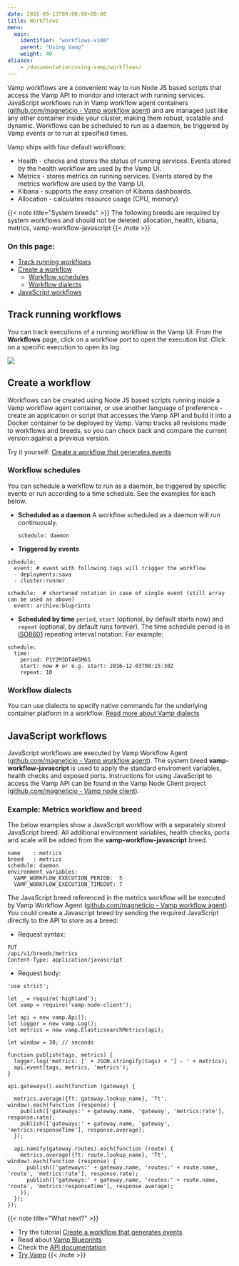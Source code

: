 ```yaml
---
date: 2016-09-13T09:00:00+00:00
title: Workflows
menu:
  main:
    identifier: "workflows-v100"
    parent: "Using Vamp"
    weight: 40
aliases:
    - /documentation/using-vamp/workflows/
---
```


Vamp workflows are a convenient way to run Node JS based scripts that access the Vamp API to monitor and interact with running services. JavaScript workflows run in Vamp workflow agent containers ([github.com/magneticio - Vamp workflow agent](https://github.com/magneticio/vamp-workflow-agent)) and are managed just like any other container inside your cluster, making them robust, scalable and dynamic. Workflows can be scheduled to run as a daemon, be triggered by Vamp events or to run at specified times.

Vamp ships with four default workflows:

* Health  - checks and stores the status of running services. Events stored by the health workflow are used by the Vamp UI.
* Metrics - stores metrics on running services. Events stored by the metrics workflow are used by the Vamp UI.
* Kibana - supports the easy creation of Kibana dashboards.
* Allocation - calculates resource usage (CPU, memory)

{{< note title="System breeds" >}}
The following breeds are required by system workflows and should not be deleted: allocation, health, kibana, metrics, vamp-workflow-javascript
{{< /note >}}

### On this page:
- [Track running workflows](/documentation/using-vamp/v1.0.0/workflows/#track-running-workflows)
- [Create a workflow](/documentation/using-vamp/v1.0.0/workflows/#create-a-workflow)
  * [Workflow schedules](/documentation/using-vamp/v1.0.0/workflows/#workflow-schedules)
  * [Workflow dialects](/documentation/using-vamp/v1.0.0/workflows/#workflow-dialects)
- [JavaScript workflows](/documentation/using-vamp/v1.0.0/workflows/#javascript-workflows)

## Track running workflows

You can track executions of a running workflow in the Vamp UI. From the **Workflows** page, click on a workflow port to open the execution list. Click on a specific execution to open its log.

![](/images/screens/v100/workflow_execution_list.png)

## Create a workflow

Workflows can be created using Node JS based scripts running inside a Vamp workflow agent container, or use another language of preference - create an application or script that accesses the Vamp API and build it into a Docker container to be deployed by Vamp.
Vamp tracks all revisions made to workflows and breeds, so you can check back and compare the current version against a previous version.

Try it yourself: [Create a workflow that generates events](/documentation/tutorials/create-a-workflow/)

### Workflow schedules

You can schedule a workflow to run as a daemon, be triggered by specific events or run according to a time schedule. See the examples for each below.

* **Scheduled as a daemon**
A workflow scheduled as a daemon will run continuously.

  ```
  schedule: daemon
  ```

* **Triggered by events**

```
schedule:
  event: # event with following tags will trigger the workflow
  - deployments:sava
  - cluster:runner

schedule:  # shortened notation in case of single event (still array can be used as above)
  event: archive:bluprints
```

* **Scheduled by time**
`period`, `start` (optional, by default starts now) and `repeat` (optional, by default runs forever). The time schedule period is in [ISO8601](http://en.wikipedia.org/wiki/ISO_8601) repeating interval notation.
  For example:

```
schedule:
  time:
    period: P1Y2M3DT4H5M6S
    start: now # or e.g. start: 2016-12-03T08:15:30Z
    repeat: 10
```

### Workflow dialects
You can use dialects to specify native commands for the underlying container platform in a workflow.
[Read more about Vamp dialects](/documentation/using-vamp/v1.0.0/dialects/)

## JavaScript workflows
JavaScript workflows are executed by Vamp Workflow Agent ([github.com/magneticio - Vamp workflow agent](https://github.com/magneticio/vamp-workflow-agent)).  The system breed **vamp-workflow-javascript** is used to apply the standard enviroment variables, health checks and exposed ports.
Instructions for using JavaScript to access the Vamp API can be found in the Vamp Node Client project ([github.com/magneticio - Vamp node client](https://github.com/magneticio/vamp-node-client)).

### Example: Metrics workflow and breed
The below examples show a JavaScript workflow with a separately stored JavaScript breed. All additional environment variables, health checks, ports and scale will be added from the **vamp-workflow-javascript** breed.
```
name    : metrics
breed   : metrics
schedule: daemon
environment_variables:
  VAMP_WORKFLOW_EXECUTION_PERIOD:  5
  VAMP_WORKFLOW_EXECUTION_TIMEOUT: 7
```

The JavaScript breed referenced in the metrics workflow will be executed by Vamp Workflow Agent ([github.com/magneticio - Vamp workflow agent](https://github.com/magneticio/vamp-workflow-agent)).
You could create a Javascript breed by sending the required JavaScript directly to the API to store as a breed:

* Request syntax:

```
PUT
/api/v1/breeds/metrics
Content-Type: application/javascript
```
* Request body:


```
'use strict';

let _ = require('highland');
let vamp = require('vamp-node-client');

let api = new vamp.Api();
let logger = new vamp.Log();
let metrics = new vamp.ElasticsearchMetrics(api);

let window = 30; // seconds

function publish(tags, metrics) {
  logger.log('metrics: [' + JSON.stringify(tags) + '] - ' + metrics);
  api.event(tags, metrics, 'metrics');
}

api.gateways().each(function (gateway) {

  metrics.average({ft: gateway.lookup_name}, 'Tt', window).each(function (response) {
    publish(['gateways:' + gateway.name, 'gateway', 'metrics:rate'], response.rate);
    publish(['gateways:' + gateway.name, 'gateway', 'metrics:responseTime'], response.average);
  });

  api.namify(gateway.routes).each(function (route) {
    metrics.average({ft: route.lookup_name}, 'Tt', window).each(function (response) {
      publish(['gateways:' + gateway.name, 'routes:' + route.name, 'route', 'metrics:rate'], response.rate);
      publish(['gateways:' + gateway.name, 'routes:' + route.name, 'route', 'metrics:responseTime'], response.average);
    });
  });
});
```


{{< note title="What next?" >}}
* Try the tutorial [Create a workflow that generates events](/documentation/tutorials/create-a-workflow/)
* Read about [Vamp Blueprints](/documentation/using-vamp/v1.0.0/blueprints/)
* Check the [API documentation](/documentation/api/v1.0.0/api-reference)
* [Try Vamp](/documentation/installation/hello-world)
{{< /note >}}
